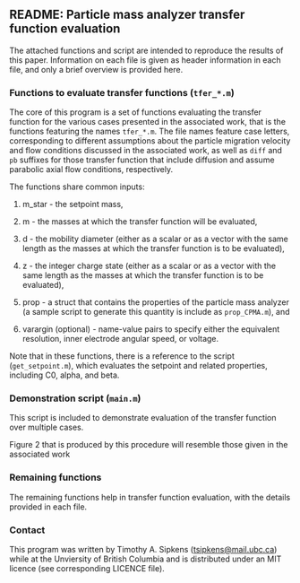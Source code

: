 ## README: Particle mass analyzer transfer function evaluation

The attached functions and script are intended to reproduce the results of
this paper. Information on each file is given as header information in
each file, and only a brief overview is provided here.

### Functions to evaluate transfer functions (`tfer_*.m`)

The core of this program is a set of functions evaluating the transfer
function for the various cases presented in the associated work, that is 
the functions featuring the names `tfer_*.m`. The file names feature case 
letters, corresponding to different assumptions about the particle 
migration velocity and flow conditions discussed in the associated work, 
as well as `diff` and `pb` suffixes for those transfer function that 
include diffusion and assume parabolic axial flow conditions, respectively.

The functions share common inputs:

1. m_star - the setpoint mass,

2. m - the masses at which the transfer function will be evaluated,

3. d - the mobility diameter (either as a scalar or as a vector with the 
  same length as the masses at which the transfer function is to be 
  evaluated),

4. z - the integer charge state (either as a scalar or as a vector with the 
  same length as the masses at which the transfer function is to be 
  evaluated),

5. prop - a struct that contains the properties of the particle mass analyzer
  (a sample script to generate this quantity is include as `prop_CPMA.m`), and

6. varargin (optional) - name-value pairs to specify either the equivalent
  resolution, inner electrode angular speed, or voltage.

Note that in these functions, there is a reference to the script 
(`get_setpoint.m`), which evaluates the setpoint and related properties, 
including C0, alpha, and beta.

### Demonstration script (`main.m`)

This script is included to demonstrate evaluation of the transfer function 
over multiple cases. 

Figure 2 that is produced by this procedure will resemble those given in 
the associated work

### Remaining functions

The remaining functions help in transfer function evaluation, with the
details provided in each file.

### Contact

This program was written by Timothy A. Sipkens 
([tsipkens@mail.ubc.ca](mailto:tsipkens@mail.ubc.ca)) while at the 
Unviersity of British Columbia and is distributed under an MIT licence 
(see corresponding LICENCE file). 

